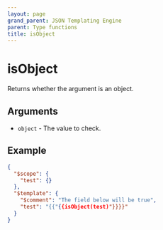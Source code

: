 ```yaml
---
layout: page
grand_parent: JSON Templating Engine
parent: Type functions
title: isObject
---
```


# isObject

Returns whether the argument is an object.
## Arguments

- `object` - The value to check.

## Example

```json
{
  "$scope": {
    "test": {}
  },
  "$template": {
    "$comment": "The field below will be true",
    "test": "{{"{{isObject(test)"}}}}"
  }
}
```
